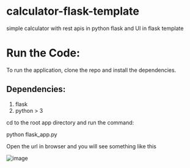 # calculator-flask-template
simple calculator with rest apis in python flask and UI in flask template

# Run the Code:
To run the application, clone the repo and install the dependencies.

## Dependencies:
1. flask
2. python > 3

cd to the root app directory and run the command:

python flask_app.py

Open the url in browser and you will see something like this

![image](https://user-images.githubusercontent.com/23275447/225612075-d29f5929-d7e9-4a9a-ac5b-fa48d987c96b.png)
